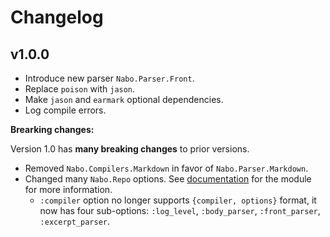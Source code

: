 # Changelog

## v1.0.0

* Introduce new parser `Nabo.Parser.Front`.
* Replace `poison` with `jason`.
* Make `jason` and `earmark` optional dependencies.
* Log compile errors.

**Brearking changes:**

Version 1.0 has **many breaking changes** to prior versions.

* Removed `Nabo.Compilers.Markdown` in favor of `Nabo.Parser.Markdown`.
* Changed many `Nabo.Repo` options. See [documentation](http://hexdocs.pm/nabo) for the module for more information.
  * `:compiler` option no longer supports `{compiler, options}` format, it now
    has four sub-options: `:log_level`, `:body_parser`, `:front_parser`,
    `:excerpt_parser`.
